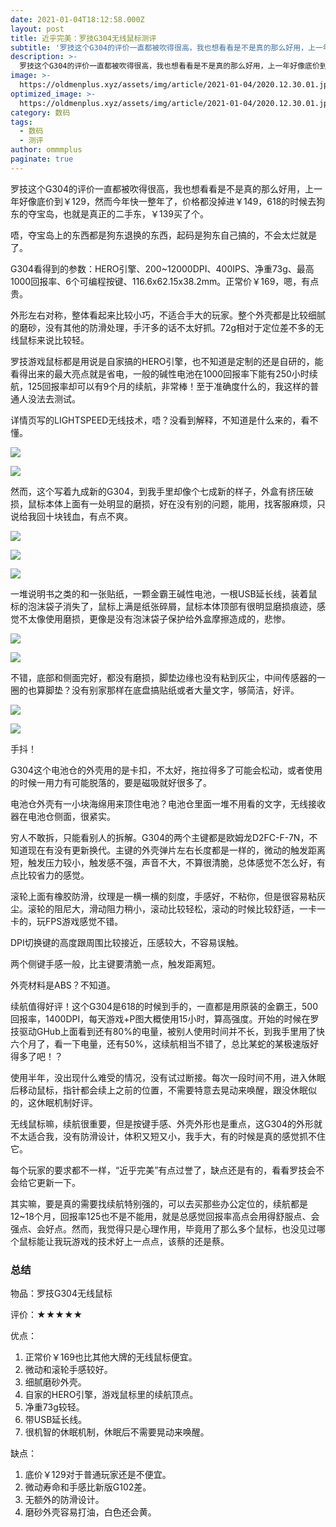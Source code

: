 ```yaml
---
date: 2021-01-04T18:12:58.000Z
layout: post
title: 近乎完美：罗技G304无线鼠标测评
subtitle: '罗技这个G304的评价一直都被吹得很高，我也想看看是不是真的那么好用，上一年好像底价到￥129，然而今年快一整年了，价格都没掉进￥149，618的时候去狗东的夺宝岛，也就是真正的二手东，￥139买了个。'
description: >-
  罗技这个G304的评价一直都被吹得很高，我也想看看是不是真的那么好用，上一年好像底价到￥129，然而今年快一整年了，价格都没掉进￥149，618的时候去狗东的夺宝岛，也就是真正的二手东，￥139买了个。
image: >-
  https://oldmenplus.xyz/assets/img/article/2021-01-04/2020.12.30.01.jpg
optimized_image: >-
  https://oldmenplus.xyz/assets/img/article/2021-01-04/2020.12.30.01.jpg
category: 数码
tags:
  - 数码
  - 测评
author: ommmplus
paginate: true
---
```


罗技这个G304的评价一直都被吹得很高，我也想看看是不是真的那么好用，上一年好像底价到￥129，然而今年快一整年了，价格都没掉进￥149，618的时候去狗东的夺宝岛，也就是真正的二手东，￥139买了个。

唔，夺宝岛上的东西都是狗东退换的东西，起码是狗东自己搞的，不会太烂就是了。

G304看得到的参数：HERO引擎、200~12000DPI、400IPS、净重73g、最高1000回报率、6个可编程按键、116.6x62.15x38.2mm。正常价￥169，嗯，有点贵。

外形左右对称，整体看起来比较小巧，不适合手大的玩家。整个外壳都是比较细腻的磨砂，没有其他的防滑处理，手汗多的话不太好抓。72g相对于定位差不多的无线鼠标来说比较轻。

罗技游戏鼠标都是用说是自家搞的HERO引擎，也不知道是定制的还是自研的，能看得出来的最大亮点就是省电，一般的碱性电池在1000回报率下能有250小时续航，125回报率却可以有9个月的续航，非常棒！至于准确度什么的，我这样的普通人没法去测试。

详情页写的LIGHTSPEED无线技术，唔？没看到解释，不知道是什么来的，看不懂。

![](https://oldmenplus.xyz/assets/img/article/2021-01-04/2020.12.30.02.jpg)

![](https://oldmenplus.xyz/assets/img/article/2021-01-04/2020.12.30.03.jpg)

然而，这个写着九成新的G304，到我手里却像个七成新的样子，外盒有挤压破损，鼠标本体上面有一处明显的磨损，好在没有别的问题，能用，找客服麻烦，只说给我回十块钱血，有点不爽。

![](https://oldmenplus.xyz/assets/img/article/2021-01-04/2020.12.30.04.jpg)

![](https://oldmenplus.xyz/assets/img/article/2021-01-04/2020.12.30.05.jpg)

![](https://oldmenplus.xyz/assets/img/article/2021-01-04/2020.12.30.06.jpg)

一堆说明书之类的和一张贴纸，一颗金霸王碱性电池，一根USB延长线，装着鼠标的泡沫袋子消失了，鼠标上满是纸张碎屑，鼠标本体顶部有很明显磨损痕迹，感觉不太像使用磨损，更像是没有泡沫袋子保护给外盒摩擦造成的，悲惨。

![](https://oldmenplus.xyz/assets/img/article/2021-01-04/2020.12.30.07.jpg)

![](https://oldmenplus.xyz/assets/img/article/2021-01-04/2020.12.30.08.jpg)

不错，底部和侧面完好，都没有磨损，脚垫边缘也没有粘到灰尘，中间传感器的一圈的也算脚垫？没有别家那样在底盘搞贴纸或者大量文字，够简洁，好评。

![](https://oldmenplus.xyz/assets/img/article/2021-01-04/2020.12.30.09.jpg)

![](https://oldmenplus.xyz/assets/img/article/2021-01-04/2020.12.30.10.jpg)

手抖！

G304这个电池仓的外壳用的是卡扣，不太好，拖拉得多了可能会松动，或者使用的时候一用力有可能脱落的，要是磁吸就好很多了。

电池仓外壳有一小块海绵用来顶住电池？电池仓里面一堆不用看的文字，无线接收器在电池仓侧面，很紧实。

穷人不敢拆，只能看别人的拆解。G304的两个主键都是欧姆龙D2FC-F-7N，不知道现在有没有更新换代。主键的外壳弹片左右长度都是一样的，微动的触发距离短，触发压力较小，触发感不强，声音不大，不算很清脆，总体感觉不怎么好，有点比较省力的感觉。

滚轮上面有橡胶防滑，纹理是一横一横的刻度，手感好，不粘你，但是很容易粘灰尘。滚轮的阻尼大，滑动阻力稍小，滚动比较轻松，滚动的时候比较舒适，一卡一卡的，玩FPS游戏感觉不错。

DPI切换键的高度跟周围比较接近，压感较大，不容易误触。

两个侧键手感一般，比主键要清脆一点，触发距离短。

外壳材料是ABS？不知道。

续航值得好评！这个G304是618的时候到手的，一直都是用原装的金霸王，500回报率，1400DPI，每天游戏+P图大概使用15小时，算高强度。开始的时候在罗技驱动GHub上面看到还有80%的电量，被别人使用时间并不长，到我手里用了快六个月了，看一下电量，还有50%，这续航相当不错了，总比某蛇的某极速版好得多了吧！？

使用半年，没出现什么难受的情况，没有试过断接。每次一段时间不用，进入休眠后移动鼠标，指针都会续上之前的位置，不需要特意去晃动来唤醒，跟没休眠似的，这休眠机制好评。

无线鼠标嘛，续航很重要，但是按键手感、外壳外形也是重点，这G304的外形就不太适合我，没有防滑设计，体积又短又小，我手大，有的时候是真的感觉抓不住它。

每个玩家的要求都不一样，“近乎完美”有点过誉了，缺点还是有的，看看罗技会不会给它更新一下。

其实嘛，要是真的需要找续航特别强的，可以去买那些办公定位的，续航都是12~18个月，回报率125也不是不能用，就是总感觉回报率高点会用得舒服点、会强点、会好点。然而，我觉得只是心理作用，毕竟用了那么多个鼠标，也没见过哪个鼠标能让我玩游戏的技术好上一点点，该蔡的还是蔡。



### 总结

物品：罗技G304无线鼠标

评价：★★★★★

优点：

1. 正常价￥169也比其他大牌的无线鼠标便宜。
2. 微动和滚轮手感较好。
4. 细腻磨砂外壳。
6. 自家的HERO引擎，游戏鼠标里的续航顶点。
5. 净重73g较轻。
6. 带USB延长线。
7. 很机智的休眠机制，休眠后不需要晃动来唤醒。

缺点：

1. 底价￥129对于普通玩家还是不便宜。
2. 微动寿命和手感比新版G102差。
3. 无额外的防滑设计。
4. 磨砂外壳容易打油，白色还会黄。
